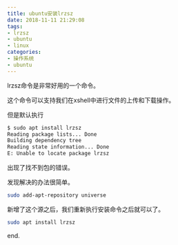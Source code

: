 ```yaml
---
title: ubuntu安装lrzsz
date: 2018-11-11 21:29:08
tags:
- lrzsz
- ubuntu
- linux
categories:
- 操作系统
- ubuntu
---
```

lrzsz命令是非常好用的一个命令。

这个命令可以支持我们在xshell中进行文件的上传和下载操作。

但是默认执行

```bash
$ sudo apt install lrzsz 
Reading package lists... Done
Building dependency tree       
Reading state information... Done
E: Unable to locate package lrzsz
```

出现了找不到包的错误。

发现解决的办法很简单。

```bash
sudo add-apt-repository universe
```

新增了这个源之后，我们重新执行安装命令之后就可以了。

```bash
sudo apt install lrzsz
```

end.
